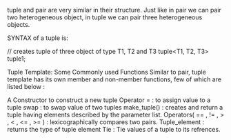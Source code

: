 tuple and pair are very similar in their structure. Just like in pair we can pair two heterogeneous object, in tuple we can pair three heterogeneous objects.

SYNTAX of a tuple is:

// creates tuple of three object of type T1, T2 and T3
tuple<T1, T2, T3> tuple1;  

Tuple Template: Some Commonly used Functions
Similar to pair, tuple template has its own member and non-member functions, few of which are listed below :

A Constructor to construct a new tuple
Operator = : to assign value to a tuple
swap : to swap value of two tuples
make_tuple() : creates and return a tuple having elements described by the parameter list.
Operators( == , != , > , < , <= , >= ) : lexicographically compares two pairs.
Tuple_element : returns the type of tuple element
Tie : Tie values of a tuple to its refrences.